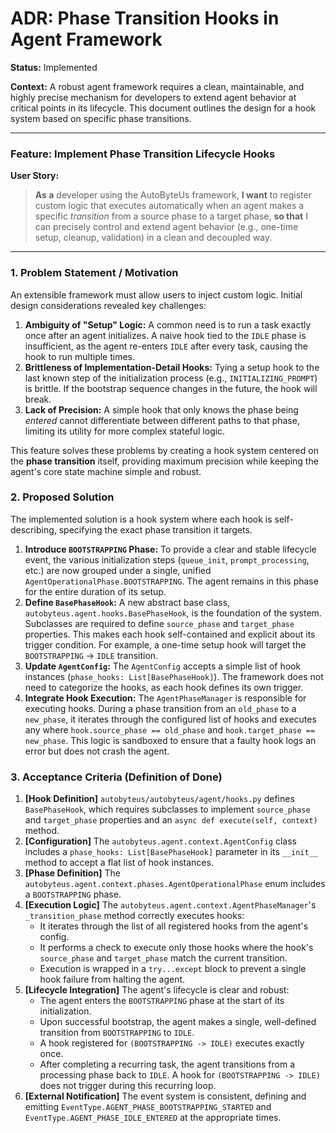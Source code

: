 # ADR: Phase Transition Hooks in Agent Framework

**Status:** Implemented

**Context:** A robust agent framework requires a clean, maintainable, and highly precise mechanism for developers to extend agent behavior at critical points in its lifecycle. This document outlines the design for a hook system based on specific phase transitions.

---

### **Feature: Implement Phase Transition Lifecycle Hooks**

**User Story:**

> **As a** developer using the AutoByteUs framework,
> **I want** to register custom logic that executes automatically when an agent makes a specific *transition* from a source phase to a target phase,
> **so that** I can precisely control and extend agent behavior (e.g., one-time setup, cleanup, validation) in a clean and decoupled way.

---

### 1. Problem Statement / Motivation

An extensible framework must allow users to inject custom logic. Initial design considerations revealed key challenges:

1.  **Ambiguity of "Setup" Logic:** A common need is to run a task exactly once after an agent initializes. A naive hook tied to the `IDLE` phase is insufficient, as the agent re-enters `IDLE` after every task, causing the hook to run multiple times.
2.  **Brittleness of Implementation-Detail Hooks:** Tying a setup hook to the last known step of the initialization process (e.g., `INITIALIZING_PROMPT`) is brittle. If the bootstrap sequence changes in the future, the hook will break.
3.  **Lack of Precision:** A simple hook that only knows the phase being *entered* cannot differentiate between different paths to that phase, limiting its utility for more complex stateful logic.

This feature solves these problems by creating a hook system centered on the **phase transition** itself, providing maximum precision while keeping the agent's core state machine simple and robust.

### 2. Proposed Solution

The implemented solution is a hook system where each hook is self-describing, specifying the exact phase transition it targets.

1.  **Introduce `BOOTSTRAPPING` Phase:** To provide a clear and stable lifecycle event, the various initialization steps (`queue_init`, `prompt_processing`, etc.) are now grouped under a single, unified `AgentOperationalPhase.BOOTSTRAPPING`. The agent remains in this phase for the entire duration of its setup.
2.  **Define `BasePhaseHook`:** A new abstract base class, `autobyteus.agent.hooks.BasePhaseHook`, is the foundation of the system. Subclasses are required to define `source_phase` and `target_phase` properties. This makes each hook self-contained and explicit about its trigger condition. For example, a one-time setup hook will target the `BOOTSTRAPPING` -> `IDLE` transition.
3.  **Update `AgentConfig`:** The `AgentConfig` accepts a simple list of hook instances (`phase_hooks: List[BasePhaseHook]`). The framework does not need to categorize the hooks, as each hook defines its own trigger.
4.  **Integrate Hook Execution:** The `AgentPhaseManager` is responsible for executing hooks. During a phase transition from an `old_phase` to a `new_phase`, it iterates through the configured list of hooks and executes any where `hook.source_phase == old_phase` and `hook.target_phase == new_phase`. This logic is sandboxed to ensure that a faulty hook logs an error but does not crash the agent.

### 3. Acceptance Criteria (Definition of Done)

1.  **[Hook Definition]** `autobyteus/autobyteus/agent/hooks.py` defines `BasePhaseHook`, which requires subclasses to implement `source_phase` and `target_phase` properties and an `async def execute(self, context)` method.
2.  **[Configuration]** The `autobyteus.agent.context.AgentConfig` class includes a `phase_hooks: List[BasePhaseHook]` parameter in its `__init__` method to accept a flat list of hook instances.
3.  **[Phase Definition]** The `autobyteus.agent.context.phases.AgentOperationalPhase` enum includes a `BOOTSTRAPPING` phase.
4.  **[Execution Logic]** The `autobyteus.agent.context.AgentPhaseManager`'s `_transition_phase` method correctly executes hooks:
    *   It iterates through the list of all registered hooks from the agent's config.
    *   It performs a check to execute only those hooks where the hook's `source_phase` and `target_phase` match the current transition.
    *   Execution is wrapped in a `try...except` block to prevent a single hook failure from halting the agent.
5.  **[Lifecycle Integration]** The agent's lifecycle is clear and robust:
    *   The agent enters the `BOOTSTRAPPING` phase at the start of its initialization.
    *   Upon successful bootstrap, the agent makes a single, well-defined transition from `BOOTSTRAPPING` to `IDLE`.
    *   A hook registered for `(BOOTSTRAPPING -> IDLE)` executes exactly once.
    *   After completing a recurring task, the agent transitions from a processing phase back to `IDLE`. A hook for `(BOOTSTRAPPING -> IDLE)` does not trigger during this recurring loop.
6.  **[External Notification]** The event system is consistent, defining and emitting `EventType.AGENT_PHASE_BOOTSTRAPPING_STARTED` and `EventType.AGENT_PHASE_IDLE_ENTERED` at the appropriate times.
